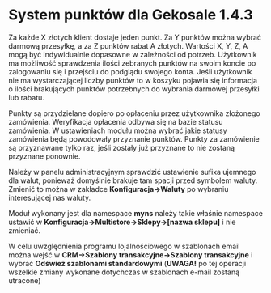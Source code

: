 System punktów dla Gekosale 1.4.3
===

Za każde X złotych klient dostaje jeden punkt. Za Y punktów można wybrać darmową przesyłkę, a za Z punktów rabat A złotych. Wartości X, Y, Z, A mogą być indywidualnie dopasowne w zależności od potrzeb.
Użytkownik ma możliwość sprawdzenia ilości zebranych punktów na swoim koncie po zalogowaniu się i przejściu do podglądu swojego konta.
Jeśli użytkownik nie ma wystarczającej liczby punktów to w koszyku pojawia się informacja o ilości brakujących punktów potrzebnych do wybrania darmowej przesyłki lub rabatu.

Punkty są przydzielane dopiero po opłaceniu przez użytkownika złożonego zamówienia. Weryfikacja opłacenia odbywa się na bazie statusu zamówienia. W ustawieniach modułu można wybrać jakie statusy zamówienia będą powodowały przyznanie punktów. Punkty za zamówienie są przyznawane tylko raz, jeśli zostały już przyznane to nie zostaną przyznane ponownie.

Należy w panelu administracyjnym sprawdzić ustawienie sufixa ujemnego dla walut, ponieważ domyślnie brakuje tam spacji przed symbolem waluty. Zmienić to można w zakładce **Konfiguracja->Waluty** po wybraniu interesującej nas waluty.

Moduł wykonany jest dla namespace **myns** należy takie właśnie namespace ustawić w **Konfiguracja->Multistore->Sklepy->[nazwa sklepu]** i nie zmieniać.

W celu uwzględnienia programu lojalnościowego w szablonach email można wejść w **CRM->Szablony transakcyjne->Szablony transakcyjne** i wybrać **Odśwież szablonami standardowymi** (**UWAGA!** po tej operacji wszelkie zmiany wykonane dotychczas w szablonach e-mail zostaną utracone)
